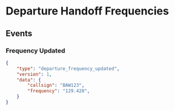 # Departure Handoff Frequencies

## Events

### Frequency Updated

```JSON
{
    "type": "departure_frequency_updated",
    "version": 1,
    "data": {
        "callsign": "BAW123",
        "frequency": "129.420",
    }
}
```
